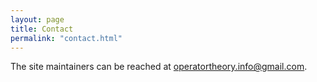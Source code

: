 ```yaml
---
layout: page
title: Contact
permalink: "contact.html"
---
```


The site maintainers can be reached at <operatortheory.info@gmail.com>.